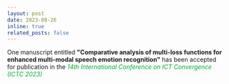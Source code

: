 ```yaml
---
layout: post
date: 2023-08-26
inline: true
related_posts: false
---
```


One manuscript entitled <b>"Comparative analysis of multi-loss functions for enhanced multi-modal speech emotion recognition"</b> has been accepted for publication in the <span style="color: #00ab37;"><i>14th International Conference on ICT Convergence (ICTC 2023)</i></span>